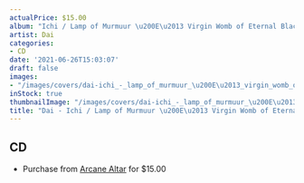 ```yaml
---
actualPrice: $15.00
album: "Ichi / Lamp of Murmuur \u200E\u2013 Virgin Womb of Eternal Black Terror"
artist: Dai
categories:
- CD
date: '2021-06-26T15:03:07'
draft: false
images:
- "/images/covers/dai-ichi_-_lamp_of_murmuur_\u200E\u2013_virgin_womb_of_eternal_black_terror.jpg"
inStock: true
thumbnailImage: "/images/covers/dai-ichi_-_lamp_of_murmuur_\u200E\u2013_virgin_womb_of_eternal_black_terror-thumb.jpg"
title: "Dai - Ichi / Lamp of Murmuur \u200E\u2013 Virgin Womb of Eternal Black Terror"
---
```


## CD
* Purchase from [Arcane Altar](https://arcanealtar.bigcartel.com/product/dai-ichi-lamp-of-murmuur-virgin-womb-of-eternal-black-terror-cd) for $15.00
